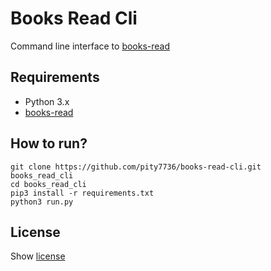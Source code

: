 # Books Read Cli
  Command line interface to [books-read](https://github.com/pity7736/books_read)

## Requirements
  + Python 3.x
  + [books-read](https://github.com/pity7736/books_read)

## How to run?
    git clone https://github.com/pity7736/books-read-cli.git books_read_cli
    cd books_read_cli
    pip3 install -r requirements.txt
    python3 run.py
## License
Show [license](https://github.com/pity7736/books-read-cli/blob/master/LICENSE)
  
